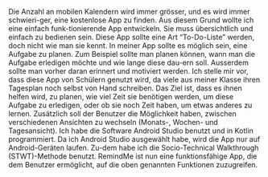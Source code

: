 Die Anzahl an mobilen Kalendern wird immer grösser, und es wird immer schwieri-ger, eine kostenlose App zu finden. Aus diesem Grund wollte ich eine einfach funk-tionierende App entwickeln. Sie muss übersichtlich und einfach zu bedienen sein. Diese App sollte eine Art “To-Do-Liste” werden, doch nicht wie man sie kennt. In meiner App sollte es möglich sein, eine Aufgabe zu planen. Zum Beispiel sollte man planen können, wann man die Aufgabe erledigen möchte und wie lange diese dau-ern soll. Ausserdem sollte man vorher daran erinnert und motiviert werden. Ich stelle mir vor, dass diese App von Schülern genutzt wird, da viele aus meiner Klasse ihren Tagesplan noch selbst von Hand schreiben. Das Ziel ist, dass es ihnen helfen wird, zu planen, wie viel Zeit sie benötigen werden, um diese Aufgabe zu erledigen, oder ob sie noch Zeit haben, um etwas anderes zu lernen. Zusätzlich soll der Benutzer die Möglichkeit haben, zwischen verschiedenen Ansichten zu wechseln (Monats-, Wochen- und Tagesansicht).
Ich habe die Software Android Studio benutzt und in Kotlin programmiert. Da ich Android Studio ausgewählt habe, wird die App nur auf Android-Geräten laufen. Zu-dem habe ich die Socio-Technical Walkthrough (STWT)-Methode benutzt.
RemindMe ist nun eine funktionsfähige App, die dem Benutzer ermöglicht, auf die oben genannten Funktionen zuzugreifen.
